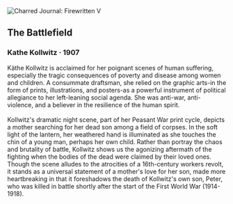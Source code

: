 <div class="artwork-of-the-day">
  <div class="container">
    <div class="img-wrapper">
      <img
        src="https://uploads3.wikiart.org/00442/images/kathe-kollwitz/kathe-kollwitz-peasant-war-print-6-battlefield-1907-obelisk-art-history.jpg!Large.jpg"
        alt="Charred Journal: Firewritten V" />
    </div>
    <div class="artwork-detail">
      <div class="artwork-origin"> 
        <h2 class="artwork-name">The Battlefield</h2>
        <h3 class="artist">
          Kathe Kollwitz
                    ·  1907
        </h3>
      </div>
      <p class="description">
        <span class="artwork-description-text ng-binding" ng-bind-html="viewModel.ArtworkOfTheDay.Description | unsafe">Käthe Kollwitz is acclaimed for her poignant scenes of human suffering, especially the tragic consequences of poverty and disease among women and children. A consummate draftsman, she relied on the graphic arts-in the form of prints, illustrations, and posters-as a powerful instrument of political allegiance to her left-leaning social agenda. She was anti-war, anti-violence, and a believer in the resilience of the human spirit.<br><br>Kollwitz's dramatic night scene, part of her Peasant War print cycle, depicts a mother searching for her dead son among a field of corpses. In the soft light of the lantern, her weathered hand is illuminated as she touches the chin of a young man, perhaps her own child. Rather than portray the chaos and brutality of battle, Kollwitz shows us the agonizing aftermath of the fighting when the bodies of the dead were claimed by their loved ones. Though the scene alludes to the atrocities of a 16th-century workers revolt, it stands as a universal statement of a mother's love for her son, made more heartbreaking in that it foreshadows the death of Kollwitz's own son, Peter, who was killed in battle shortly after the start of the First World War (1914-1918).</span>
                        <div class="text-shadow-container" ng-show="showShadow" style=""></div>
      </p>
    </div>
  </div>

</div>
